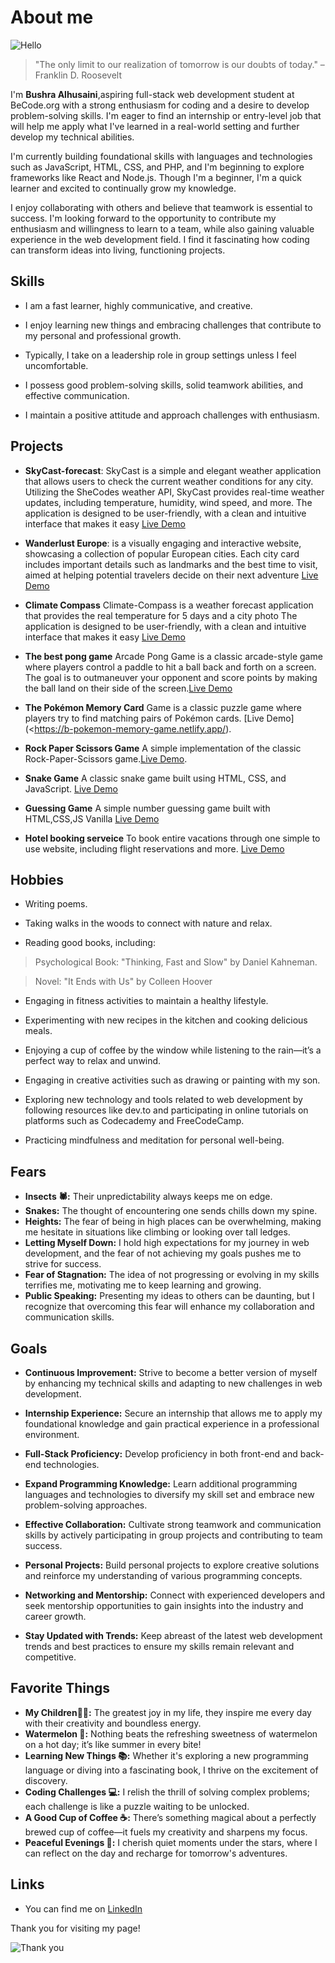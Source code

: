 # About me

![Hello](https://gifdb.com/images/high/hello-cute-grass-yan-jun-8qf709u6b1dxf6rq.gif)

> "The only limit to our realization of tomorrow is our doubts of today." – Franklin D. Roosevelt

I'm **Bushra Alhusaini**,aspiring full-stack web development student at BeCode.org with a strong enthusiasm for coding and a desire to develop problem-solving skills. I'm eager to find an internship or entry-level job that will help me apply what I've learned in a real-world setting and further develop my technical abilities.

I'm currently building foundational skills with languages and technologies such as JavaScript, HTML, CSS, and PHP, and I'm beginning to explore frameworks like React and Node.js. Though I'm a beginner, I'm a quick learner and excited to continually grow my knowledge.

I enjoy collaborating with others and believe that teamwork is essential to success. I'm looking forward to the opportunity to contribute my enthusiasm and willingness to learn to a team, while also gaining valuable experience in the web development field.
 I find it fascinating how coding can transform ideas into living, functioning projects.

## Skills

* I am a fast learner, highly communicative, and creative.

* I enjoy learning new things and embracing challenges that contribute to my personal and professional growth.

* Typically, I take on a leadership role in group settings unless I feel uncomfortable.

* I possess good problem-solving skills, solid teamwork abilities, and effective communication.

* I maintain a positive attitude and approach challenges with enthusiasm.

## Projects
- **SkyCast-forecast**: SkyCast is a simple and elegant weather application that allows users to check the current weather conditions for any city. Utilizing the SheCodes weather API, SkyCast provides real-time weather updates, including temperature, humidity, wind speed, and more. The application is designed to be user-friendly, with a clean and intuitive interface that makes it easy [Live Demo](https://skycast-forecast.netlify.app/)
  
- **Wanderlust Europe**: is a visually engaging and interactive website, showcasing a collection of popular European cities. Each city card includes important details such as landmarks and the best time to visit, aimed at helping potential travelers decide on their next adventure [Live Demo](https://wonderlust-eroupa.netlify.app/)
  
- **Climate Compass** Climate-Compass is a weather forecast application that provides the real temperature for 5 days and a city photo The application is designed to be user-friendly, with a clean and intuitive interface that makes it easy [Live Demo](https://b-climate-compass.netlify.app/)
  
- **The best pong game** Arcade Pong Game is a classic arcade-style game where players control a paddle to hit a ball back and forth on a screen. The goal is to outmaneuver your opponent and score points by making the ball land on their side of the screen.[Live Demo](https://bushra-pong-game.netlify.app/)
  
- **The Pokémon Memory Card** Game is a classic puzzle game where players try to find matching pairs of Pokémon cards. [Live Demo] (<https://b-pokemon-memory-game.netlify.app/).

- **Rock Paper Scissors Game** A simple implementation of the classic Rock-Paper-Scissors game.[Live Demo](https://b-rock-paper-scissor.netlify.app/).

- **Snake Game** A classic snake game built using HTML, CSS, and JavaScript. [Live Demo](https://snake-game-bushra.netlify.app/)
-  **Guessing Game** A simple number guessing game built with HTML,CSS,JS Vanilla [Live Demo](https://bushra-guessing-game.netlify.app/)
-  **Hotel booking serveice** To book entire vacations through one simple to use website, including flight reservations and more. [Live Demo](https://hotel-booking-service.netlify.app/)


## Hobbies

* Writing poems.

* Taking walks in the woods to connect with nature and relax.

* Reading good books, including:
>Psychological Book: "Thinking, Fast and Slow" by Daniel Kahneman.

>Novel: "It Ends with Us" by Colleen Hoover

* Engaging in fitness activities to maintain a healthy lifestyle.

* Experimenting with new recipes in the kitchen and cooking delicious meals.

* Enjoying a cup of coffee by the window while listening to the rain—it’s a perfect way to relax and unwind.

* Engaging in creative activities such as drawing or painting with my son.

* Exploring new technology and tools related to web development by following resources like dev.to and participating in online tutorials on platforms such as Codecademy and FreeCodeCamp.

* Practicing mindfulness and meditation for personal well-being.

## Fears

- **Insects 🕷️:** Their unpredictability always keeps me on edge.
- **Snakes:** The thought of encountering one sends chills down my spine.
- **Heights:** The fear of being in high places can be overwhelming, making me hesitate in situations like climbing or looking over tall ledges.
- **Letting Myself Down:** I hold high expectations for my journey in web development, and the fear of not achieving my goals pushes me to strive for success.
- **Fear of Stagnation:** The idea of not progressing or evolving in my skills terrifies me, motivating me to keep learning and growing.
- **Public Speaking:** Presenting my ideas to others can be daunting, but I recognize that overcoming this fear will enhance my collaboration and communication skills.

## Goals

- **Continuous Improvement:** Strive to become a better version of myself by enhancing my technical skills and adapting to new challenges in web development.

- **Internship Experience:** Secure an internship that allows me to apply my foundational knowledge and gain practical experience in a professional environment.

- **Full-Stack Proficiency:** Develop proficiency in both front-end and back-end technologies.

- **Expand Programming Knowledge:** Learn additional programming languages and technologies to diversify my skill set and embrace new problem-solving approaches.

- **Effective Collaboration:** Cultivate strong teamwork and communication skills by actively participating in group projects and contributing to team success.

- **Personal Projects:** Build personal projects to explore creative solutions and reinforce my understanding of various programming concepts.

- **Networking and Mentorship:** Connect with experienced developers and seek mentorship opportunities to gain insights into the industry and career growth.

- **Stay Updated with Trends:** Keep abreast of the latest web development trends and best practices to ensure my skills remain relevant and competitive.

## Favorite Things

- **My Children🩷💙:** The greatest joy in my life, they inspire me every day with their creativity and boundless energy.
- **Watermelon 🍉:** Nothing beats the refreshing sweetness of watermelon on a hot day; it’s like summer in every bite!
- **Learning New Things 📚:** Whether it's exploring a new programming language or diving into a fascinating book, I thrive on the excitement of discovery.
- **Coding Challenges 💻:** I relish the thrill of solving complex problems; each challenge is like a puzzle waiting to be unlocked.
- **A Good Cup of Coffee ☕:** There’s something magical about a perfectly brewed cup of coffee—it fuels my creativity and sharpens my focus.
- **Peaceful Evenings 🌙:** I cherish quiet moments under the stars, where I can reflect on the day and recharge for tomorrow's adventures.

## Links

- You can find me on [LinkedIn](https://www.linkedin.com/in/bushra-alhusaini-4a965228b/)

Thank you for visiting my page!

![Thank you](https://www.icegif.com/wp-content/uploads/2024/05/thank-you-icegif-11.gif)
